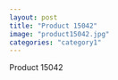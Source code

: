 ```yaml
---
layout: post
title: "Product 15042"
image: "product15042.jpg"
categories: "category1"
---
```

Product 15042
